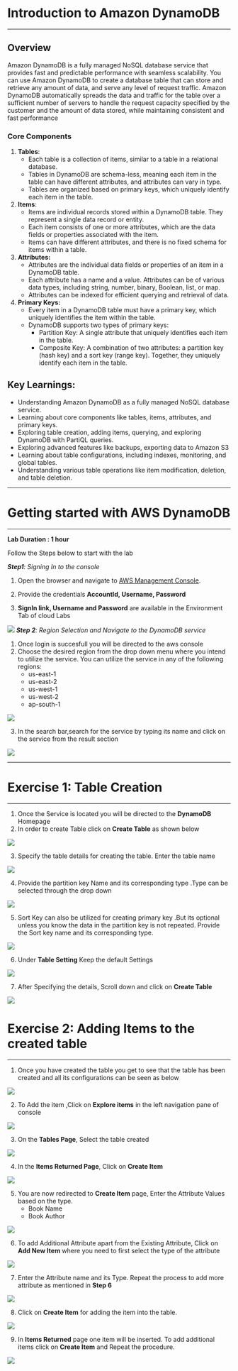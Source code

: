
# Introduction to Amazon DynamoDB 
---
## Overview
<p>Amazon DynamoDB is a fully managed NoSQL database service that provides fast and predictable performance with seamless scalability. You can use Amazon DynamoDB to create a database table that can store and retrieve any amount of data, and serve any level of request traffic. Amazon DynamoDB automatically spreads the data and traffic for the table over a sufficient number of servers to handle the request capacity specified by the customer and the amount of data stored, while maintaining consistent and fast performance<p>

### Core Components

1. **Tables**:
    -  Each table is a collection of items, similar to a table in a relational database.
    - Tables in DynamoDB are schema-less, meaning each item in the table can have different attributes, and attributes can vary in type.
    - Tables are organized based on primary keys, which uniquely identify each item in the table.
2. **Items**:
    - Items are individual records stored within a DynamoDB table. They represent a single data record or entity.
    - Each item consists of one or more attributes, which are the data fields or properties associated with the item.
    - Items can have different attributes, and there is no fixed schema for items within a table.
3. **Attributes:**
    - Attributes are the individual data fields or properties of an item in a DynamoDB table.
    - Each attribute has a name and a value. Attributes can be of various data types, including string, number, binary, Boolean, list, or map.
    - Attributes can be indexed for efficient querying and retrieval of data.
4. **Primary Keys:**
    - Every item in a DynamoDB table must have a primary key, which uniquely identifies the item within the table.
    - DynamoDB supports two types of primary keys:
        * Partition Key: A single attribute that uniquely identifies each item in the table. 
        * Composite Key: A combination of two attributes: a partition key (hash key) and a sort key (range key). Together, they uniquely identify each item in the table.

## Key Learnings:

- Understanding Amazon DynamoDB as a fully managed NoSQL database service.
- Learning about core components like tables, items, attributes, and primary keys.
- Exploring table creation, adding items, querying, and exploring DynamoDB with PartiQL queries.
- Exploring advanced features like backups, exporting data to Amazon S3
- Learning about table configurations, including indexes, monitoring, and global tables.
- Understanding various  table operations like item modification, deletion, and table deletion.



---

# Getting started with AWS DynamoDB
---
**Lab Duration : 1 hour**

Follow the Steps below to start with the lab

***Step1**: Signing In to the console*
1. Open the browser and navigate to [AWS Management Console](https://console.aws.amazon.com/).

2. Provide the credentials **AccountId, Username, Password**
3. **SignIn link, Username and Password** are available in the Environment Tab of cloud Labs

![](./Screenshots/image1.png)
***Step 2**: Region Selection and Navigate to the DynamoDB service*
1.  Once login is succesfull you will be directed to the aws console
2.  Choose the desired region from the drop down menu where you intend to utilize the service.
    You can utilize the service in any of the following regions:
    * us-east-1
    * us-east-2
    * us-west-1
    * us-west-2
    * ap-south-1 

![](./Screenshots/image2.png) 

3. In the search bar,search for the service by typing its name and click on the service from the result section

![](./Screenshots/image3.png) 

---

# **Exercise 1: Table Creation**
---
1. Once the Service is located you will be directed to the **DynamoDB** Homepage
2. In order to create Table click on **Create Table** as shown below

 ![](Screenshots/image4.png) 

3. Specify the table details for creating the table. Enter the table name

 ![](Screenshots/image5.png) 

4. Provide the partition key Name and its corresponding type .Type can be selected through the drop down 

![](Screenshots/image6.png) 

5. Sort Key can also be utilized for creating primary key .But its optional unless you know the data in the partition key is not repeated. Provide the Sort key name and its corresponding type.

![](Screenshots/image7.png) 

6. Under **Table Setting** Keep the default Settings

![](./Screenshots/image11.png) 

7. After Specifying the details, Scroll down and click on **Create Table**

 ![](./Screenshots/image8.png)

# **Exercise 2: Adding Items to the created table**
---
1. Once you have created the table you get to see that the table has been created and all its configurations can be seen as below

![](./Screenshots/image9.png)

2. To Add the item ,Click on **Explore items** in the left navigation pane of console

![](./Screenshots/image10.png)

3. On the **Tables Page**, Select the table created

![](./Screenshots/image12.png)

4. In the **Items Returned Page**, Click on **Create Item**

![](./Screenshots/image13.png)

5. You are now redirected to **Create Item** page, Enter the Attribute Values based on the type.
    - Book Name
    - Book Author

![](./Screenshots/image14.png)

6. To add Additional Attribute apart from the Existing Attribute, Click on **Add New Item** where you need to first select the type of the attribute

![](./Screenshots/image15.png)

7. Enter the Attribute name and its Type. Repeat the process to add more attribute as mentioned in **Step 6** 

![](./Screenshots/image16.png)

8. Click on **Create Item** for adding the item into the table.

![](./Screenshots/image17.png)

9. In **Items Returned** page one item will be inserted. To add additional items click on **Create Item** and Repeat the procedure.

![](./Screenshots/image18.png)
